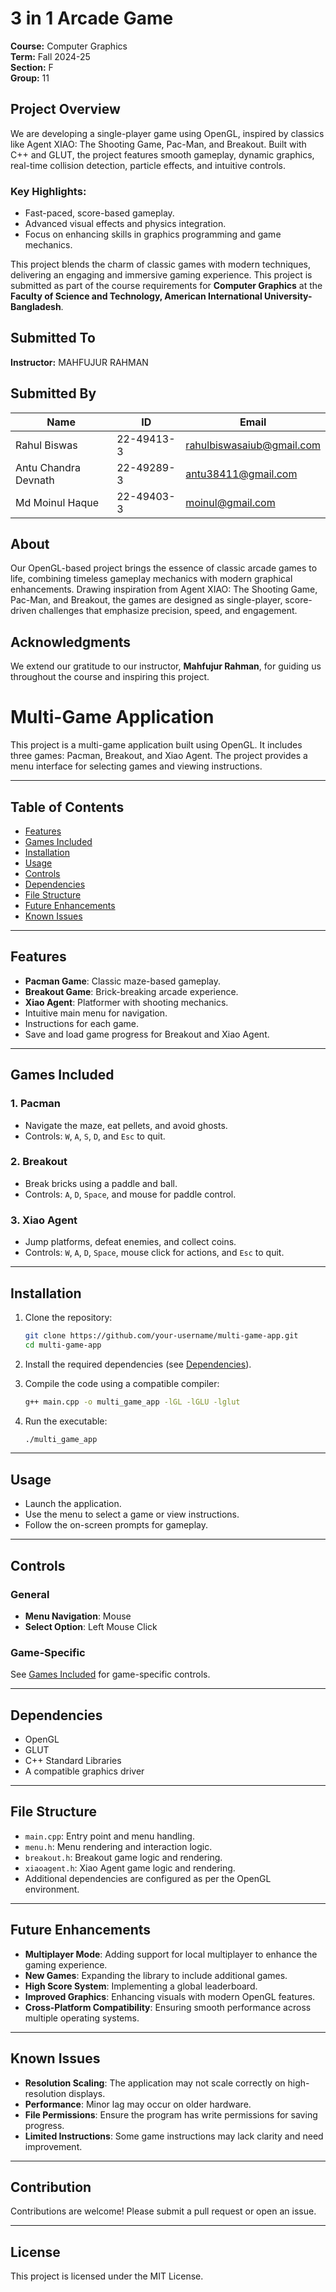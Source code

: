 # 3 in 1 Arcade Game

**Course:** Computer Graphics  
**Term:** Fall 2024-25  
**Section:** F  
**Group:** 11  

## Project Overview

We are developing a single-player game using OpenGL, inspired by classics like Agent XIAO: The Shooting Game, Pac-Man, and Breakout. Built with C++ and GLUT, the project features smooth gameplay, dynamic graphics, real-time collision detection, particle effects, and intuitive controls.

### Key Highlights:

- Fast-paced, score-based gameplay.
- Advanced visual effects and physics integration.
- Focus on enhancing skills in graphics programming and game mechanics.

This project blends the charm of classic games with modern techniques, delivering an engaging and immersive gaming experience. This project is submitted as part of the course requirements for **Computer Graphics** at the **Faculty of Science and Technology, American International University-Bangladesh**.

## Submitted To

**Instructor:** MAHFUJUR RAHMAN  

## Submitted By

| Name                 | ID         | Email                                                          |
|----------------------|------------|----------------------------------------------------------------|
| Rahul Biswas         | 22-49413-3 | [rahulbiswasaiub@gmail.com](mailto:rahulbiswasaiub@gmail.com) |
| Antu Chandra Devnath | 22-49289-3 | [antu38411@gmail.com](mailto:antu38411@gmail.com)             |
| Md Moinul Haque      | 22-49403-3 | [moinul@gmail.com](mailto:moinul@gmail.com)                   |

## About

Our OpenGL-based project brings the essence of classic arcade games to life, combining timeless gameplay mechanics with modern graphical enhancements. Drawing inspiration from Agent XIAO: The Shooting Game, Pac-Man, and Breakout, the games are designed as single-player, score-driven challenges that emphasize precision, speed, and engagement.

## Acknowledgments

We extend our gratitude to our instructor, **Mahfujur Rahman**, for guiding us throughout the course and inspiring this project.

# Multi-Game Application

This project is a multi-game application built using OpenGL. It includes three games: Pacman, Breakout, and Xiao Agent. The project provides a menu interface for selecting games and viewing instructions.

---

## Table of Contents

- [Features](#features)
- [Games Included](#games-included)
- [Installation](#installation)
- [Usage](#usage)
- [Controls](#controls)
- [Dependencies](#dependencies)
- [File Structure](#file-structure)
- [Future Enhancements](#future-enhancements)
- [Known Issues](#known-issues)

---

## Features

- **Pacman Game**: Classic maze-based gameplay.
- **Breakout Game**: Brick-breaking arcade experience.
- **Xiao Agent**: Platformer with shooting mechanics.
- Intuitive main menu for navigation.
- Instructions for each game.
- Save and load game progress for Breakout and Xiao Agent.

---

## Games Included

### 1. **Pacman**
   - Navigate the maze, eat pellets, and avoid ghosts.
   - Controls: `W`, `A`, `S`, `D`, and `Esc` to quit.

### 2. **Breakout**
   - Break bricks using a paddle and ball.
   - Controls: `A`, `D`, `Space`, and mouse for paddle control.

### 3. **Xiao Agent**
   - Jump platforms, defeat enemies, and collect coins.
   - Controls: `W`, `A`, `D`, `Space`, mouse click for actions, and `Esc` to quit.

---

## Installation

1. Clone the repository:
   ```bash
   git clone https://github.com/your-username/multi-game-app.git
   cd multi-game-app
   ```

2. Install the required dependencies (see [Dependencies](#dependencies)).

3. Compile the code using a compatible compiler:
   ```bash
   g++ main.cpp -o multi_game_app -lGL -lGLU -lglut
   ```

4. Run the executable:
   ```bash
   ./multi_game_app
   ```

---

## Usage

- Launch the application.
- Use the menu to select a game or view instructions.
- Follow the on-screen prompts for gameplay.

---

## Controls

### General
- **Menu Navigation**: Mouse
- **Select Option**: Left Mouse Click

### Game-Specific
See [Games Included](#games-included) for game-specific controls.

---

## Dependencies

- OpenGL
- GLUT
- C++ Standard Libraries
- A compatible graphics driver

---

## File Structure

- `main.cpp`: Entry point and menu handling.
- `menu.h`: Menu rendering and interaction logic.
- `breakout.h`: Breakout game logic and rendering.
- `xiaoagent.h`: Xiao Agent game logic and rendering.
- Additional dependencies are configured as per the OpenGL environment.

---

## Future Enhancements

- **Multiplayer Mode**: Adding support for local multiplayer to enhance the gaming experience.
- **New Games**: Expanding the library to include additional games.
- **High Score System**: Implementing a global leaderboard.
- **Improved Graphics**: Enhancing visuals with modern OpenGL features.
- **Cross-Platform Compatibility**: Ensuring smooth performance across multiple operating systems.

---

## Known Issues

- **Resolution Scaling**: The application may not scale correctly on high-resolution displays.
- **Performance**: Minor lag may occur on older hardware.
- **File Permissions**: Ensure the program has write permissions for saving progress.
- **Limited Instructions**: Some game instructions may lack clarity and need improvement.

---

## Contribution

Contributions are welcome! Please submit a pull request or open an issue.

---

## License

This project is licensed under the MIT License.
